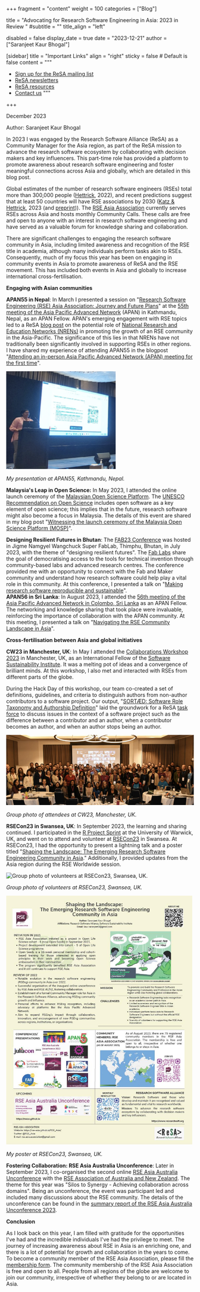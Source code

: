 +++
fragment = "content"
weight = 100
categories = ["Blog"]

title = "Advocating for Research Software Engineering in Asia: 2023 in Review "
#subtitle = ""
title_align = "left"

disabled = false
display_date = true
date = "2023-12-21"
author = ["Saranjeet Kaur Bhogal"]

[sidebar]
  title = "Important Links"
  align = "right"
  sticky = false # Default is false
  content = """
  * [Sign up for the ReSA mailing list](https://landing.mailerlite.com/webforms/landing/i5e1h2)
  * [ReSA newsletters](/news)
  * [ReSA resources](/resa-resources)
  * [Contact us](/contact)
  """

+++

December 2023

Author: Saranjeet Kaur Bhogal

In 2023 I was engaged by the Research Software Alliance (ReSA) as a Community Manager for the Asia region, as part of the ReSA mission to advance the research software ecosystem by collaborating with decision makers and key influencers. This part-time role has provided a platform to promote awareness about research software engineering and foster meaningful connections across Asia and globally, which are detailed in this blog post.

Global estimates of the number of research software engineers (RSEs) total more than 300,000 people ([Hettrick](https://slides.com/simonhettrick/how-many-rses), 2022), and recent predictions suggest that at least 50 countries will have RSE associations by 2030 ([Katz & Hettrick](https://ieeexplore.ieee.org/document/10254813), 2023 (and [preprint](https://arxiv.org/abs/2308.07796))). The [RSE Asia Association](https://rse-asia.github.io/RSE_Asia/) currently serves RSEs across Asia and hosts monthly Community Calls. These calls are free and open to anyone with an interest in research software engineering and have served as a valuable forum for knowledge sharing and collaboration.

There are significant challenges to engaging the research software community in Asia, including limited awareness and recognition of the RSE title in academia, although many individuals perform tasks akin to
RSEs. Consequently, much of my focus this year has been on engaging in community events in Asia to promote awareness of ReSA and the RSE movement. This has included both events in Asia and globally to increase international cross-fertilisation.


**Engaging with Asian communities**

**APAN55 in Nepal**: In March I presented a session on "[Research Software Engineering (RSE) Asia Association: Journey and Future Plans](https://zenodo.org/record/7817687)" at the [55th meeting of the Asia Pacific Advanced Network](https://apan55.apan.net/) (APAN) in Kathmandu, Nepal, as an APAN Fellow. APAN's emerging engagement with RSE topics led to a ReSA [blog post](https://www.researchsoft.org/blog/2023-04/) on the potential role of [National Research and Education Networks (NRENs)](https://en.wikipedia.org/wiki/National_research_and_education_network) in promoting the growth of an RSE community in the Asia-Pacific. The significance of this lies in that NRENs have not traditionally been significantly involved in supporting RSEs in other regions. I have shared my experience of attending APAN55 in the blogpost "[Attending an in-person Asia Pacific Advanced Network (APAN) meeting for the first time](https://www.software.ac.uk/blog/attending-person-asia-pacific-advanced-network-apan-meeting-first-time)".

<img src="image1.png" alt="My presentation at APAN55, Kathmandu, Nepal."/>

_My presentation at APAN55, Kathmandu, Nepal._ 

**Malaysia's Leap in Open Science:** In May 2023, I attended the online
launch ceremony of the [Malaysian Open Science Platform](https://mosp.gov.my). The [UNESCO Recommendation on Open Science](https://www.unesco.org/en/open-science/aboutTSPD_101_R0=080713870fab200037bbeb8c233414942bdcf3218a94f721de67db0d60eb49a50902464c27198bb508bdc1ccb21430000d7c30228f0a3dd27d58935091092f24c9d11480dc14d2c2789766cdaf9dded734b0497dcc2a254045f03176b39b4795) includes open software as a key element of open science; this implies that in the future, research software might also become a focus in Malaysia. The details of this event are shared in my blog post "[Witnessing the launch ceremony of the Malaysia Open Science Platform (MOSP)](https://www.software.ac.uk/blog/witnessing-launch-ceremony-malaysia-open-science-platform-mosp)".

**Designing Resilient Futures in Bhutan**: The [FAB23
Conference](https://fab23.fabevent.org) was hosted in Jigme Namgyel Wangchuck Super FabLab, Thimphu, Bhutan, in July 2023, with the theme of "designing resilient futures". The [Fab Labs](https://www.fablabs.io) share the goal of democratising access to the tools for technical invention through community-based labs and advanced research centres. The conference provided me with an opportunity to connect with the Fab and Maker community and understand how research software could help play a vital role in this community. At this conference, I presented a talk on "[Making research software reproducible and sustainable](https://zenodo.org/record/8191155)".
\
**APAN56 in Sri Lanka**: In August 2023, I attended the [56th meeting of the Asia Pacific Advanced Network in Colombo, Sri Lanka](https://apan56.apan.net) as an APAN Fellow. The networking and knowledge sharing that took place were invaluable, reinforcing the importance of collaboration with the APAN community. At this meeting, I presented a talk on "[Navigating the RSE Community Landscape in Asia](https://zenodo.org/records/8278704)".

**Cross-fertilisation between Asia and global initiatives**

**CW23 in Manchester, UK**: In May I attended the [Collaborations
Workshop 2023](https://www.software.ac.uk/workshop/collaborations-workshop-2023-cw23-0) in Manchester, UK, as an International Fellow of the [Software Sustainability Institute](https://www.software.ac.uk). It was a melting pot of ideas and a convergence of brilliant minds. At this workshop, I also met and interacted with RSEs from different parts of the globe.

During the Hack Day of this workshop, our team co-created a set of definitions, guidelines, and criteria to distinguish authors from non-author contributors to a software project. Our output, \"[SORTÆD:
Software Role Taxonomy and Authorship Definition](https://sdruskat.net/software-authorship/)\" laid the groundwork for a ReSA [task force](https://www.researchsoft.org/taskforces/) to discuss issues in the context of a software project such as the difference between a contributor and an author, when a contributor becomes an author, and when an author stops being an author.

<img src="image3.png" alt="Group photo of attendees at CW23, Manchester, UK."/>

_Group photo of attendees at CW23, Manchester, UK._ 

**RSECon23 in Swansea, UK**: In September 2023, the learning and sharing continued. I participated in the [R Project Sprint](https://contributor.r-project.org/r-project-sprint-2023/) at the University of Warwick, UK, and went on to attend and volunteer at [RSECon23](https://rsecon23.society-rse.org) in Swansea. At RSECon23, I had the opportunity to present a lightning talk and a poster titled \"[Shaping the Landscape: The Emerging Research Software Engineering Community in Asia](https://zenodo.org/records/8300052).\" Additionally, I provided updates from the Asia region during the RSE Worldwide session.

<img src="image4.png" alt="Group photo of volunteers at RSECon23, Swansea, UK." width="500"/>

_Group photo of volunteers at RSECon23, Swansea, UK._

<img src="image2.jpg" alt="My poster at RSECon23, Swansea, UK." width="500"/>

_My poster at RSECon23, Swansea, UK._

**Fostering Collaboration: RSE Asia Australia Unconference**: Later in September 2023, I co-organised the second online [RSE Asia Australia Unconference](https://rseaa.github.io) with the [RSE Association of Australia and New Zealand](https://rse-aunz.github.io/). The theme for this year was "Silos to Synergy - Achieving collaboration across domains". Being an unconference, the event was participant led and included many discussions about the RSE community. The details of the unconference can be found in the [summary report of the RSE Asia Australia Unconference 2023](https://figshare.com/articles/online_resource/2023_Research_Software_Engineer_Asia_Australia_Unconference_Summary_Report/24309634).

**Conclusion**

As I look back on this year, I am filled with gratitude for the opportunities I\'ve had and the incredible individuals I\'ve had the privilege to meet. The journey of increasing awareness about RSE in Asia is an enriching one, and there is a lot of potential for growth and collaboration in the years to come. To become a community member of the RSE Asia Association, please fill the [membership form](https://docs.google.com/forms/d/e/1FAIpQLSci4FOE7wBeDJQowDSmweujLhJFfzr2rut46yKJc0agkE7Jug/viewform). The community membership of the RSE Asia Association is free and open to all. People from all regions of the globe are welcome to join our community, irrespective of whether they belong to or are located in Asia.

